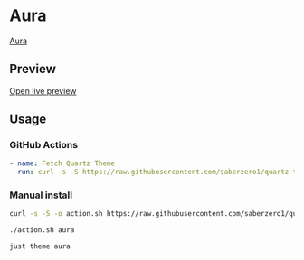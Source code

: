 # Aura

[Aura](https://github.com/ashwinjadhav818/)

## Preview

[Open live preview](https://quartz-themes.github.io/aura/)

## Usage

### GitHub Actions

```yaml
- name: Fetch Quartz Theme
  run: curl -s -S https://raw.githubusercontent.com/saberzero1/quartz-themes/master/action.sh | bash -s -- aura
```

### Manual install

```bash
curl -s -S -o action.sh https://raw.githubusercontent.com/saberzero1/quartz-themes/master/action.sh

./action.sh aura
```

```bash
just theme aura
```
